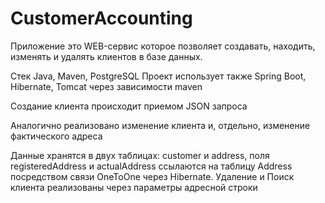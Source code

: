 # CustomerAccounting
Приложение это WEB-сервис которое позволяет создавать, находить, изменять и удалять клиентов в базе данных.

Стек Java, Maven, PostgreSQL
Проект использует также Spring Boot, Hibernate, Tomcat через зависимости maven

Создание клиента происходит приемом JSON запроса

Аналогично реализовано изменение клиента и, отдельно, изменение фактического адреса

Данные хранятся в двух таблицах: customer и address, поля registeredAddress и actualAddress ссылаются на таблицу Address посредством связи OneToOne через Hibernate.
Удаление и Поиск клиента реализованы через параметры адресной строки
    
